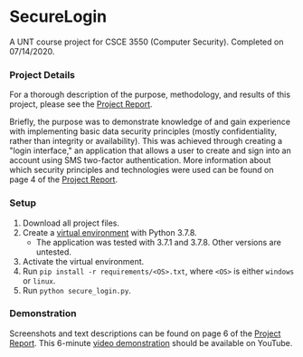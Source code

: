 # SecureLogin
A UNT course project for CSCE 3550 (Computer Security). Completed on 07/14/2020.

### Project Details
For a thorough description of the purpose, methodology, and results of this project, please see the [Project Report](Project%20Report.pdf).  
  
Briefly, the purpose was to demonstrate knowledge of and gain experience with implementing basic data security principles (mostly confidentiality, rather than integrity or availability). This was achieved through creating a "login interface," an application that allows a user to create and sign into an account using SMS two-factor authentication. More information about which security principles and technologies were used can be found on page 4 of the [Project Report](Project%20Report.pdf).

### Setup
1. Download all project files.
2. Create a [virtual environment](https://docs.python.org/3.7/library/venv.html) with Python 3.7.8.
   - The application was tested with 3.7.1 and 3.7.8. Other versions are untested.
3. Activate the virtual environment.
4. Run `pip install -r requirements/<OS>.txt`, where `<OS>` is either `windows` or `linux`.
5. Run `python secure_login.py`.

### Demonstration
Screenshots and text descriptions can be found on page 6 of the [Project Report](Project%20Report.pdf). This 6-minute [video demonstration](https://youtu.be/lilM6lorRwQ) should be available on YouTube.
